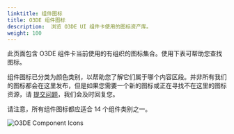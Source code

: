 ```yaml
---
linktitle: 组件图标
title: O3DE 组件图标
description:  浏览 O3DE UI 组件卡使用的图标资产库。 
weight: 100
---
```


此页面包含 O3DE 组件卡当前使用的有组织的图标集合。使用下表可帮助您查找图标。

组件图标已分类为颜色类别，以帮助您了解它们属于哪个内容区段。并非所有我们的图标都会在这里发布，但是如果您需要一个新的图标或正在寻找不在这里的图标资源，请 [提交问题](https://github.com/o3de/o3de.org/issues/new/choose)，我们会及时回复您。

请注意，所有组件图标都应适合 14 个组件类别之一。

![O3DE Component Icons](/images/tools-ui/icons-component.png)
